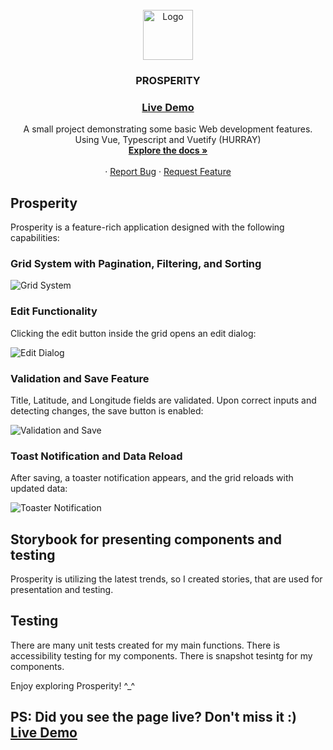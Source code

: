 <br />
<div align="center">
  <a href="https://github.com/danieelbog/tha-ships/tree/main/tha-ships">
    <img src="https://robohash.org/13" alt="Logo" width="80" height="80">
  </a>

  <h3 align="center">PROSPERITY</h3>

  ### [Live Demo](https://propsperity-gr.netlify.app/)

  <p align="center">
    A small project demonstrating some basic Web development features. Using Vue, Typescript and Vuetify (HURRAY)
    <br />
    <a href="https://github.com/danieelbog/Prosperity/blob/main/README.md"><strong>Explore the docs »</strong></a>
    <br />
    <br />
    ·
    <a href="https://github.com/danieelbog/Prosperity/issues">Report Bug</a>
    ·
    <a href="https://github.com/danieelbog/Prosperity/issues">Request Feature</a>
  </p>
</div>

<div>

  ## Prosperity

  Prosperity is a feature-rich application designed with the following capabilities:

  ### Grid System with Pagination, Filtering, and Sorting

  ![Grid System](https://github.com/danieelbog/Prosperity/assets/54244808/caeccc3e-bc9e-43bc-9639-72b70d2a6f47)

  ### Edit Functionality

  Clicking the edit button inside the grid opens an edit dialog:

  ![Edit Dialog](https://github.com/danieelbog/Prosperity/assets/54244808/a6a61083-740e-4bbd-ba1f-c529fd2932f2)

  ### Validation and Save Feature

  Title, Latitude, and Longitude fields are validated. Upon correct inputs and detecting changes, the save button is enabled:

  ![Validation and Save](https://github.com/danieelbog/Prosperity/assets/54244808/d9774533-aee1-413b-9c04-381faa7ca51c)

  ### Toast Notification and Data Reload

  After saving, a toaster notification appears, and the grid reloads with updated data:

  ![Toaster Notification](https://github.com/danieelbog/Prosperity/assets/54244808/41aa3f68-e8c9-43a7-b38e-e5f436a66043)

  ## Storybook for presenting components and testing
  Prosperity is utilizing the latest trends, so I created stories, that are used for presentation and testing.

  ## Testing
  There are many unit tests created for my main functions.
  There is accessibility testing for my components.
  There is snapshot tesintg for my components.  
  
  Enjoy exploring Prosperity! ^_^

  ## PS: Did you see the page live? Don't miss it :) [Live Demo](https://propsperity-gr.netlify.app/)
  
</div>
